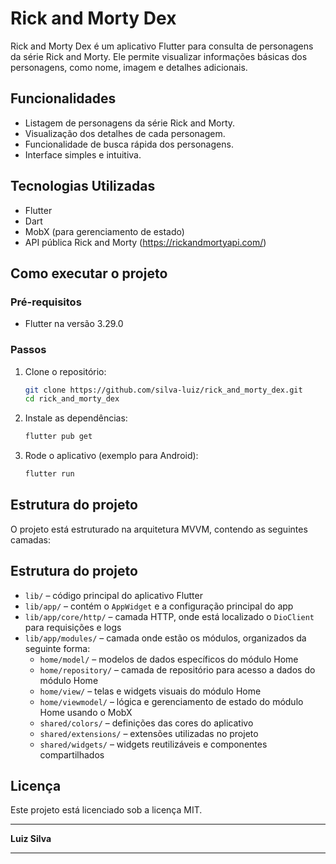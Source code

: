 # Rick and Morty Dex

Rick and Morty Dex é um aplicativo Flutter para consulta de personagens da série Rick and Morty. Ele permite visualizar informações básicas dos personagens, como nome, imagem e detalhes adicionais.

## Funcionalidades

- Listagem de personagens da série Rick and Morty.
- Visualização dos detalhes de cada personagem.
- Funcionalidade de busca rápida dos personagens.
- Interface simples e intuitiva.

## Tecnologias Utilizadas

- Flutter
- Dart
- MobX (para gerenciamento de estado)
- API pública Rick and Morty (https://rickandmortyapi.com/)

## Como executar o projeto

### Pré-requisitos

- Flutter na versão 3.29.0

### Passos

1. Clone o repositório:

   ```bash
   git clone https://github.com/silva-luiz/rick_and_morty_dex.git
   cd rick_and_morty_dex
   ```

2. Instale as dependências:

   ```bash
   flutter pub get
   ```

3. Rode o aplicativo (exemplo para Android):
   ```bash
   flutter run
   ```

## Estrutura do projeto

O projeto está estruturado na arquitetura MVVM, contendo as seguintes camadas:

## Estrutura do projeto

- `lib/` – código principal do aplicativo Flutter
- `lib/app/` – contém o `AppWidget` e a configuração principal do app
- `lib/app/core/http/` – camada HTTP, onde está localizado o `DioClient` para requisições e logs
- `lib/app/modules/` – camada onde estão os módulos, organizados da seguinte forma:
  - `home/model/` – modelos de dados específicos do módulo Home
  - `home/repository/` – camada de repositório para acesso a dados do módulo Home
  - `home/view/` – telas e widgets visuais do módulo Home
  - `home/viewmodel/` – lógica e gerenciamento de estado do módulo Home usando o MobX
  - `shared/colors/` – definições das cores do aplicativo
  - `shared/extensions/` – extensões utilizadas no projeto
  - `shared/widgets/` – widgets reutilizáveis e componentes compartilhados

## Licença

Este projeto está licenciado sob a licença MIT.

---

**Luiz Silva**

---
